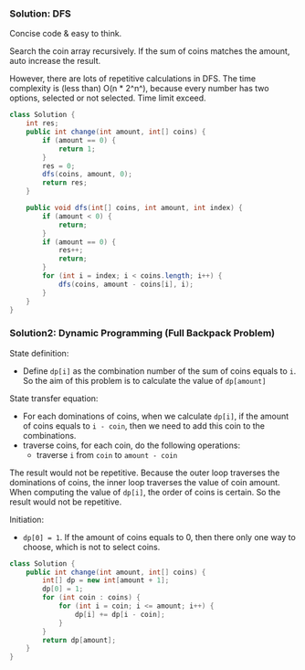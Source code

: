 ### Solution: DFS

Concise code & easy to think.

Search the coin array recursively. If the sum of coins matches the amount, auto increase the result. 

However, there are lots of repetitive calculations in DFS. The time complexity is (less than) O(n \* 2^n^), because every number has two options, selected or not selected. Time limit exceed. 

```java
class Solution {
    int res;
    public int change(int amount, int[] coins) {
        if (amount == 0) {
            return 1;
        }
        res = 0;
        dfs(coins, amount, 0);
        return res;
    }

    public void dfs(int[] coins, int amount, int index) {
        if (amount < 0) {
            return;
        }
        if (amount == 0) {
            res++;
            return;
        }
        for (int i = index; i < coins.length; i++) {
            dfs(coins, amount - coins[i], i);
        }
    }
}
```

### Solution2: Dynamic Programming (Full Backpack Problem)

State definition: 

- Define `dp[i]` as the combination number of the sum of coins equals to `i`. So the aim of this problem is to calculate the value of `dp[amount]`

State transfer equation: 

- For each dominations of coins, when we calculate `dp[i]`, if the amount of coins equals to `i - coin`, then we need to add this coin to the combinations. 
- traverse coins, for each coin, do the following operations:
  - traverse `i` from `coin` to `amount - coin`

The result would not be repetitive. Because the outer loop traverses the dominations of coins, the inner loop traverses the value of coin amount. When computing the value of `dp[i]`, the order of coins is certain. So the result would not be repetitive. 

Initiation:

- `dp[0] = 1`. If the amount of coins equals to 0, then there only one way to choose, which is not to select coins. 

```java
class Solution {
    public int change(int amount, int[] coins) {
        int[] dp = new int[amount + 1];
        dp[0] = 1;
        for (int coin : coins) {
            for (int i = coin; i <= amount; i++) {
                dp[i] += dp[i - coin];
            }
        }
        return dp[amount];
    }
}

```


